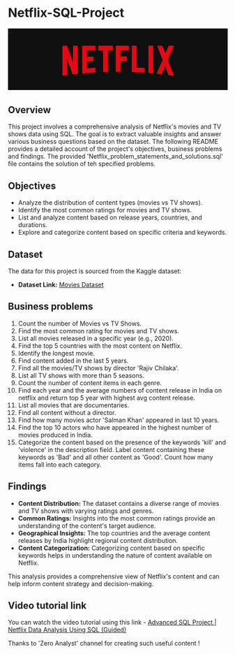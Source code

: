 # Netflix-SQL-Project

![Netflix logo](https://github.com/Gaurav2807/Netflix-SQL-Project/blob/main/Netflix%20logo.jpg)

## Overview
This project involves a comprehensive analysis of Netflix's movies and TV shows data using SQL. The goal is to extract valuable insights and answer various business questions based on the dataset. The following README provides a detailed account of the project's objectives, business problems and findings. The provided 'Netflix_problem_statements_and_solutions.sql' file contains the solution of teh specified problems.

## Objectives

- Analyze the distribution of content types (movies vs TV shows).
- Identify the most common ratings for movies and TV shows.
- List and analyze content based on release years, countries, and durations.
- Explore and categorize content based on specific criteria and keywords.

## Dataset

The data for this project is sourced from the Kaggle dataset:

- **Dataset Link:** [Movies Dataset](https://www.kaggle.com/datasets/shivamb/netflix-shows?resource=download)

## Business problems

1. Count the number of Movies vs TV Shows.
2. Find the most common rating for movies and TV shows.
3. List all movies released in a specific year (e.g., 2020).
4. Find the top 5 countries with the most content on Netflix.
5. Identify the longest movie.
6. Find content added in the last 5 years.
7. Find all the movies/TV shows by director 'Rajiv Chilaka'.
8. List all TV shows with more than 5 seasons.
9. Count the number of content items in each genre.
10. Find each year and the average numbers of content release in India on netflix and return top 5 year with highest avg content release.
11. List all movies that are documentaries.
12. Find all content without a director.
13. Find how many movies actor 'Salman Khan' appeared in last 10 years.
14. Find the top 10 actors who have appeared in the highest number of movies produced in India.
15. Categorize the content based on the presence of the keywords 'kill' and 'violence' in the description field. Label content containing these keywords as 'Bad'       and all other content as 'Good'. Count how many items fall into each category.

## Findings

- **Content Distribution:** The dataset contains a diverse range of movies and TV shows with varying ratings and genres.
- **Common Ratings:** Insights into the most common ratings provide an understanding of the content's target audience.
- **Geographical Insights:** The top countries and the average content releases by India highlight regional content distribution.
- **Content Categorization:** Categorizing content based on specific keywords helps in understanding the nature of content available on Netflix.

This analysis provides a comprehensive view of Netflix's content and can help inform content strategy and decision-making.

## Video tutorial link
You can watch the video tutorial using this link - [Advanced SQL Project | Netflix Data Analysis Using SQL (Guided)](https://www.youtube.com/watch?v=-7cT0651_lw)

Thanks to 'Zero Analyst' channel for creating such useful content !
